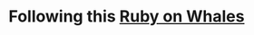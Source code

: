 # Following this [Ruby on Whales](https://evilmartians.com/chronicles/ruby-on-whales-docker-for-ruby-rails-development)
